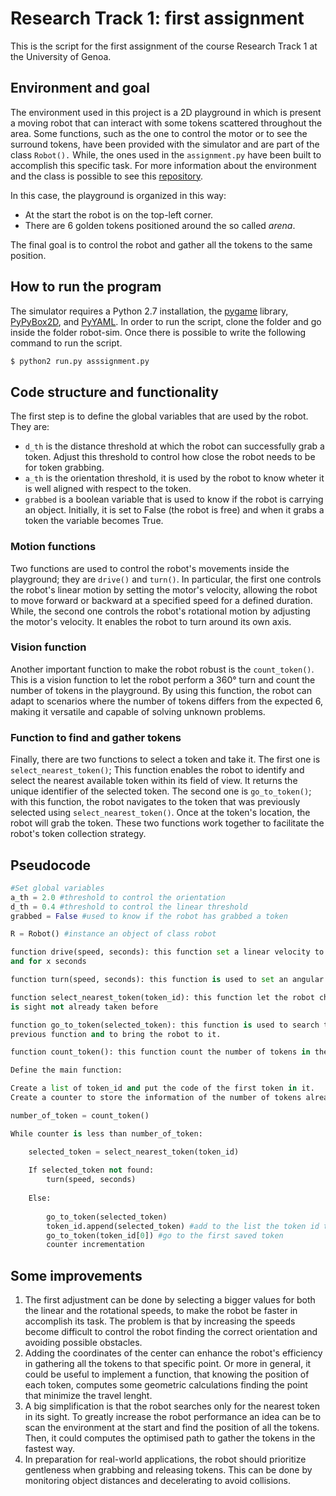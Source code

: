 # Research Track 1: first assignment
This is the script for the first assignment of the course Research Track 1 at the University of Genoa.

## Environment and goal
The environment used in this project is a 2D playground in which is present a moving robot that can interact with some tokens scattered throughout the area.
Some functions, such as the one to control the motor or to see the surround tokens, have been provided with the simulator and are part of the class `Robot().` While, the ones used in the `assignment.py` have been built to accomplish this specific task.
For more information about the environment and the class is possible to see this [repository](https://github.com/CarmineD8/python_simulator/tree/assignment23).

In this case, the playground is organized in this way:
* At the start the robot is on the top-left corner.
* There are 6 golden tokens positioned around the so called _arena_.

The final goal is to control the robot and gather all the tokens to the same position.
## How to run the program
The simulator requires a Python 2.7 installation, the [pygame](https://www.pygame.org) library, [PyPyBox2D](https://pypi.org/project/pypybox2d/2.1-r331/), and [PyYAML](https://pypi.org/project/PyYAML/).
In order to run the script, clone the folder and go inside the folder robot-sim.
Once there is possible to write the following command to run the script.

```bash
$ python2 run.py asssignment.py
```
## Code structure and functionality
The first step is to define the global variables that are used by the robot. They are:
* ```d_th```  is the distance threshold at which the robot can successfully grab a token. Adjust this threshold to control how close the robot needs to be for token grabbing.
* ```a_th```  is the orientation threshold, it is used by the robot to know wheter it is well aligned with respect to the token.
* ```grabbed``` is a boolean variable that is used to know if the robot is carrying an object. Initially, it is set to False (the robot is free) and when it grabs a token the variable becomes True.
### Motion functions
Two functions are used to control the robot's movements inside the playground; they are ```drive()``` and ```turn()```. In particular, the first one controls the robot's linear motion by setting the motor's velocity, 
allowing the robot to move forward or backward at a specified speed for a defined duration. While, the second one controls the robot's rotational motion by adjusting the motor's velocity. It enables the robot to turn around its own axis.
### Vision function
Another important function to make the robot robust is the ```count_token()```. This is a vision function to let the robot perform a 360° turn and count the number of tokens in the playground. By using this function, the robot can adapt to scenarios where the number of tokens differs from the expected 6, making it versatile and capable of solving unknown problems.
### Function to find and gather tokens
Finally, there are two functions to select a token and take it. The first one is ```select_nearest_token()```; This function enables the robot to identify and select the nearest available token within its field of view. It returns the unique identifier of the selected token. The second one is ```go_to_token()```; with this function, the robot navigates to the token that was previously selected using `select_nearest_token()`. Once at the token's location, the robot will grab the token. These two functions work together to facilitate the robot's token collection strategy.

## Pseudocode
```python
#Set global variables
a_th = 2.0 #threshold to control the orientation
d_th = 0.4 #threshold to control the linear threshold
grabbed = False #used to know if the robot has grabbed a token

R = Robot() #instance an object of class robot

function drive(speed, seconds): this function set a linear velocity to the robot with certain speed
and for x seconds

function turn(speed, seconds): this function is used to set an angular velocity to the robot

function select_nearest_token(token_id): this function let the robot choose the nearest token in
is sight not already taken before

function go_to_token(selected_token): this function is used to search the token selected by the
previous function and to bring the robot to it.

function count_token(): this function count the number of tokens in the playground

Define the main function:

Create a list of token_id and put the code of the first token in it.
Create a counter to store the information of the number of tokens already taken

number_of_token = count_token()

While counter is less than number_of_token:

	selected_token = select_nearest_token(token_id)
	
	If selected_token not found:
		turn(speed, seconds)
		
	Else:
	
		go_to_token(selected_token)
		token_id.append(selected_token) #add to the list the token id taken 
		go_to_token(token_id[0]) #go to the first saved token
		counter incrementation
```

## Some improvements
1) The first adjustment can be done by selecting a bigger values for both the linear and the rotational speeds, to make the robot be faster in accomplish its task. The problem is that by increasing the speeds become difficult to control the robot finding the correct orientation and avoiding possible obstacles.
2) Adding the coordinates of the center can enhance the robot's efficiency in gathering all the tokens to that specific point. Or more in general, it could be useful to implement a function, that knowing the position of each token, computes some geometric calculations finding the point that minimize the travel lenght.
3) A big simplification is that the robot searches only for the nearest token in its sight. To greatly increase the robot performance an idea can be to scan the environment at the start and find the position of all the tokens. Then, it could computes the optimised path to gather the tokens in the fastest way.
4) In preparation for real-world applications, the robot should prioritize gentleness when grabbing and releasing tokens. This can be done by monitoring object distances and decelerating to avoid collisions.
